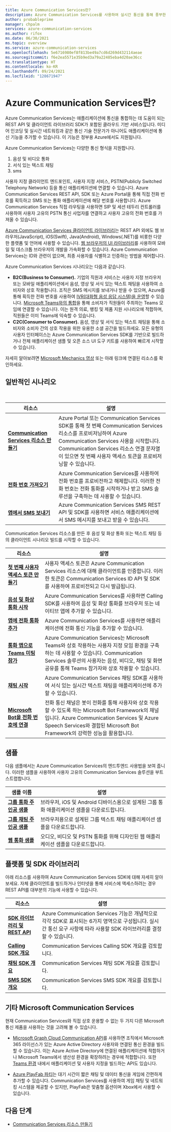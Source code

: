 ```yaml
---
title: Azure Communication Services란?
description: Azure Communication Services를 사용하여 실시간 통신을 통해 풍부한 사용자 환경을 개발하는 방법을 알아봅니다.
author: probableprime
manager: chpalm
services: azure-communication-services
ms.author: rifox
ms.date: 06/30/2021
ms.topic: overview
ms.service: azure-communication-services
ms.openlocfilehash: 5e6716980ef8f813be49a7cd6d269d432114aeae
ms.sourcegitcommit: f6e2ea5571e35b9ed3a79a22485eba4d20ae36cc
ms.translationtype: HT
ms.contentlocale: ko-KR
ms.lasthandoff: 09/24/2021
ms.locfileid: "128671947"
---
```

# <a name="what-is-azure-communication-services"></a>Azure Communication Services란?

Azure Communication Services는 애플리케이션에 통신을 통합하는 데 도움이 되는 REST API 및 클라이언트 라이브러리 SDK가 포함된 클라우드 기반 서비스입니다. 미디어 인코딩 및 실시간 네트워킹과 같은 통신 기술 전문가가 아니어도 애플리케이션에 통신 기능을 추가할 수 있습니다. 이 기능은 정부용 Azure에서도 지원됩니다.

Azure Communication Services는 다양한 통신 형식을 지원합니다.

1. 음성 및 비디오 통화
1. 서식 있는 텍스트 채팅
1. sms

사용자 지정 클라이언트 엔드포인트, 사용자 지정 서비스, PSTN(Publicly Switched Telephony Network) 등을 통신 애플리케이션에 연결할 수 있습니다. Azure Communication Services REST API, SDK 또는 Azure Portal을 통해 직접 전화 번호를 획득하고 SMS 또는 통화 애플리케이션에 해당 번호를 사용합니다. Azure Communication Services 직접 라우팅을 사용하면 SIP 및 세션 테두리 컨트롤러를 사용하여 사용자 고유의 PSTN 통신 사업자를 연결하고 사용자 고유의 전화 번호를 가져올 수 있습니다.

[Azure Communication Services 클라이언트 라이브러리](./concepts/sdk-options.md)는 REST API 외에도 웹 브라우저(JavaScript), iOS(Swift), Java(Android), Windows(.NET)를 비롯한 다양한 플랫폼 및 언어에 사용할 수 있습니다. [웹 브라우저의 UI 라이브러리](https://aka.ms/acsstorybook)를 사용하여 모바일 및 데스크톱 브라우저의 개발을 가속화할 수 있습니다. Azure Communication Services는 ID와 관련이 없으며, 최종 사용자를 식별하고 인증하는 방법을 제어합니다.

Azure Communication Services 시나리오는 다음과 같습니다.

- **B2C(Business to Consumer).** 기업의 직원과 서비스는 사용자 지정 브라우저 또는 모바일 애플리케이션에서 음성, 영상 및 서식 있는 텍스트 채팅을 사용하여 소비자와 상호 작용합니다. 조직은 SMS 메시지를 보내거나 받을 수 있으며, Azure를 통해 획득한 전화 번호를 사용하여 [IVR(대화형 음성 응답 시스템)을 운영](https://github.com/microsoft/botframework-telephony/blob/main/EnableTelephony.md)할 수 있습니다. [Microsoft Teams와의 통합](./quickstarts/voice-video-calling/get-started-teams-interop.md)을 통해 소비자가 직원들이 주최하는 Teams 모임에 연결할 수 있습니다. 이는 원격 의료, 뱅킹 및 제품 지원 시나리오에 적합하며, 직원들은 이미 Teams에 익숙할 수 있습니다.
- **C2C(Consumer to Consumer).** 음성, 영상 및 서식 있는 텍스트 채팅을 통해 소비자와 소비자 간의 상호 작용을 위한 유용한 소셜 공간을 빌드하세요. 모든 유형의 사용자 인터페이스는 Azure Communication Services SDK를 기반으로 빌드하거나 전체 애플리케이션 샘플 및 오픈 소스 UI 도구 키트를 사용하여 빠르게 시작할 수 있습니다.

자세히 알아보려면 [Microsoft Mechanics 영상](https://www.youtube.com/watch?v=apBX7ASurgM) 또는 아래 링크에 연결된 리소스를 확인하세요.

## <a name="common-scenarios"></a>일반적인 시나리오

<br>

| 리소스                               |설명                           |
|---                                    |---                                   |
|**[Communication Services 리소스 만들기](./quickstarts/create-communication-resource.md)**|Azure Portal 또는 Communication Services SDK를 통해 첫 번째 Communication Services 리소스를 프로비저닝하여 Azure Communication Services 사용을 시작합니다. Communication Services 리소스 연결 문자열이 있으면 첫 번째 사용자 액세스 토큰을 프로비저닝할 수 있습니다.|
|**[전화 번호 가져오기](./quickstarts/telephony-sms/get-phone-number.md)**|Azure Communication Services를 사용하여 전화 번호를 프로비전하고 해제합니다. 이러한 전화 번호는 전화 통화를 시작하거나 받고 SMS 솔루션을 구축하는 데 사용할 수 있습니다.|
|**[앱에서 SMS 보내기](./quickstarts/telephony-sms/send.md)**| Azure Communication Services SMS REST API 및 SDK를 사용하면 서비스 애플리케이션에서 SMS 메시지를 보내고 받을 수 있습니다.|

Communication Services 리소스를 만든 후 음성 및 화상 통화 또는 텍스트 채팅 등의 클라이언트 시나리오 빌드를 시작할 수 있습니다.

| 리소스                               |설명                           |
|---                                    |---                                   |
|**[첫 번째 사용자 액세스 토큰 만들기](./quickstarts/access-tokens.md)**|사용자 액세스 토큰은 Azure Communication Services 리소스에 대해 클라이언트를 인증합니다. 이러한 토큰은 Communication Services ID API 및 SDK를 사용하여 프로비전되고 다시 발급됩니다.|
|**[음성 및 화상 통화 시작](./quickstarts/voice-video-calling/getting-started-with-calling.md)**| Azure Communication Services를 사용하면 Calling SDK를 사용하여 음성 및 화상 통화를 브라우저 또는 네이티브 앱에 추가할 수 있습니다. |
|**[앱에 전화 통화 추가](./quickstarts/voice-video-calling/pstn-call.md)**|Azure Communication Services를 사용하면 애플리케이션에 전화 통신 기능을 추가할 수 있습니다.|
|**[통화 앱으로 Teams 미팅 참가](./quickstarts/voice-video-calling/get-started-teams-interop.md)**|Azure Communication Services는 Microsoft Teams와 상호 작용하는 사용자 지정 모임 환경을 구축하는 데 사용할 수 있습니다. Communication Services 솔루션의 사용자는 음성, 비디오, 채팅 및 화면 공유를 통해 Teams 참가자와 상호 작용할 수 있습니다.|
|**[채팅 시작](./quickstarts/chat/get-started.md)**|Azure Communication Services 채팅 SDK를 사용하여 서식 있는 실시간 텍스트 채팅을 애플리케이션에 추가할 수 있습니다.|
|**[Microsoft Bot을 전화 번호에 연결](https://github.com/microsoft/botframework-telephony)**|전화 통신 채널은 봇이 전화를 통해 사용자와 상호 작용할 수 있도록 하는 Microsoft Bot Framework의 채널입니다. Azure Communication Services 및 Azure Speech Services와 결합된 Microsoft Bot Framework의 강력한 성능을 활용합니다.  |


## <a name="samples"></a>샘플

다음 샘플에서는 Azure Communication Services의 엔드투엔드 사용법을 보여 줍니다. 이러한 샘플을 사용하여 사용자 고유의 Communication Services 솔루션을 부트스트랩합니다.
<br>

| 샘플 이름                               | 설명                           |
|---                                    |---                                   |
|**[그룹 통화 주인공 샘플](./samples/calling-hero-sample.md)**| 브라우저, iOS 및 Android 디바이스용으로 설계된 그룹 통화 애플리케이션 샘플을 다운로드합니다. |
|**[그룹 채팅 주인공 샘플](./samples/chat-hero-sample.md)**| 브라우저용으로 설계된 그룹 텍스트 채팅 애플리케이션 샘플을 다운로드합니다. |
|**[웹 통화 샘플](./samples/web-calling-sample.md)**| 오디오, 비디오 및 PSTN 통화를 위해 디자인된 웹 애플리케이션 샘플을 다운로드합니다. |


## <a name="platforms-and-sdk-libraries"></a>플랫폼 및 SDK 라이브러리

아래 리소스를 사용하여 Azure Communication Services SDK에 대해 자세히 알아보세요. 자체 클라이언트를 빌드하거나 인터넷을 통해 서비스에 액세스하려는 경우 REST API를 대부분의 기능에 사용할 수 있습니다.

| 리소스                               | 설명                           |
|---                                    |---                                   |
|**[SDK 라이브러리 및 REST API](./concepts/sdk-options.md)**|Azure Communication Services 기능은 개념적으로 각각 SDK로 표시되는 6가지 영역으로 구성됩니다. 실시간 통신 요구 사항에 따라 사용할 SDK 라이브러리를 결정할 수 있습니다.|
|**[Calling SDK 개요](./concepts/voice-video-calling/calling-sdk-features.md)**|Communication Services Calling SDK 개요를 검토합니다.|
|**[채팅 SDK 개요](./concepts/chat/sdk-features.md)**|Communication Services 채팅 SDK 개요를 검토합니다.|
|**[SMS SDK 개요](./concepts/telephony-sms/sdk-features.md)**|Communication Services SMS SDK 개요를 검토합니다.|

## <a name="other-microsoft-communication-services"></a>기타 Microsoft Communication Services

현재 Communication Services와 직접 상호 운용할 수 없는 두 가지 다른 Microsoft 통신 제품을 사용하는 것을 고려해 볼 수 있습니다.

 - [Microsoft Graph Cloud Communication API](/graph/cloud-communications-concept-overview)를 사용하면 조직에서 Microsoft 365 라이선스가 있는 Azure Active Directory 사용자와 연결된 통신 환경을 빌드할 수 있습니다. 이는 Azure Active Directory에 연결된 애플리케이션에 적합하거나 Microsoft Teams에서 생산성 환경을 확장하려는 경우에 적합합니다. 또한 [Teams 환경](/microsoftteams/platform/?preserve-view=true&view=msteams-client-js-latest) 내에서 애플리케이션 및 사용자 지정을 빌드하는 API도 있습니다.

 - [Azure PlayFab 파티](/gaming/playfab/features/multiplayer/networking/)는 대기 시간이 짧은 채팅 및 데이터 통신을 게임에 간편하게 추가할 수 있습니다. Communication Services를 사용하여 게임 채팅 및 네트워킹 시스템을 제공할 수 있지만, PlayFab은 맞춤형 옵션이며 Xbox에서 사용할 수 있습니다.


## <a name="next-steps"></a>다음 단계

 - [Communication Services 리소스 만들기](./quickstarts/create-communication-resource.md)
